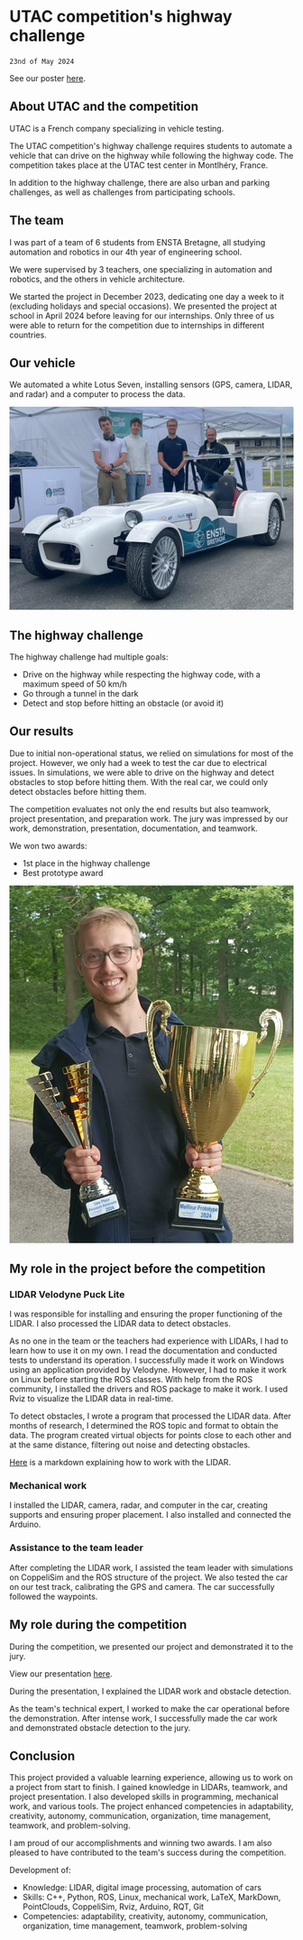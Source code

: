 # UTAC competition's highway challenge
`23nd of May 2024`

See our poster [here](Poster_Challenge_UTAC.pdf).

## About UTAC and the competition

UTAC is a French company specializing in vehicle testing.

The UTAC competition's highway challenge requires students to automate a vehicle that can drive on the highway while following the highway code. The competition takes place at the UTAC test center in Montlhéry, France.

In addition to the highway challenge, there are also urban and parking challenges, as well as challenges from participating schools.

## The team

I was part of a team of 6 students from ENSTA Bretagne, all studying automation and robotics in our 4th year of engineering school.

We were supervised by 3 teachers, one specializing in automation and robotics, and the others in vehicle architecture.

We started the project in December 2023, dedicating one day a week to it (excluding holidays and special occasions). We presented the project at school in April 2024 before leaving for our internships. Only three of us were able to return for the competition due to internships in different countries.

## Our vehicle

We automated a white Lotus Seven, installing sensors (GPS, camera, LIDAR, and radar) and a computer to process the data.

![Our vehicle](img/Lotus_On_Site.jpg)

## The highway challenge

The highway challenge had multiple goals:
* Drive on the highway while respecting the highway code, with a maximum speed of 50 km/h
* Go through a tunnel in the dark
* Detect and stop before hitting an obstacle (or avoid it)

## Our results

Due to initial non-operational status, we relied on simulations for most of the project. However, we only had a week to test the car due to electrical issues. In simulations, we were able to drive on the highway and detect obstacles to stop before hitting them. With the real car, we could only detect obstacles before hitting them.

The competition evaluates not only the end results but also teamwork, project presentation, and preparation work. The jury was impressed by our work, demonstration, presentation, documentation, and teamwork.

We won two awards:
* 1st place in the highway challenge
* Best prototype award

![Trophies](img/Prizes.jpg)

## My role in the project before the competition

### LIDAR Velodyne Puck Lite

I was responsible for installing and ensuring the proper functioning of the LIDAR. I also processed the LIDAR data to detect obstacles.

As no one in the team or the teachers had experience with LIDARs, I had to learn how to use it on my own. I read the documentation and conducted tests to understand its operation. I successfully made it work on Windows using an application provided by Velodyne. However, I had to make it work on Linux before starting the ROS classes. With help from the ROS community, I installed the drivers and ROS package to make it work. I used Rviz to visualize the LIDAR data in real-time.

To detect obstacles, I wrote a program that processed the LIDAR data. After months of research, I determined the ROS topic and format to obtain the data. The program created virtual objects for points close to each other and at the same distance, filtering out noise and detecting obstacles.

[Here](LIDAR/LIDAR.md) is a markdown explaining how to work with the LIDAR.

### Mechanical work

I installed the LIDAR, camera, radar, and computer in the car, creating supports and ensuring proper placement. I also installed and connected the Arduino.

### Assistance to the team leader

After completing the LIDAR work, I assisted the team leader with simulations on CoppeliSim and the ROS structure of the project. We also tested the car on our test track, calibrating the GPS and camera. The car successfully followed the waypoints.

## My role during the competition

During the competition, we presented our project and demonstrated it to the jury.

View our presentation [here](Challenge_UTAC_ENSTA_Bretagne.pdf).

During the presentation, I explained the LIDAR work and obstacle detection.

As the team's technical expert, I worked to make the car operational before the demonstration. After intense work, I successfully made the car work and demonstrated obstacle detection to the jury.

## Conclusion

This project provided a valuable learning experience, allowing us to work on a project from start to finish. I gained knowledge in LIDARs, teamwork, and project presentation. I also developed skills in programming, mechanical work, and various tools. The project enhanced competencies in adaptability, creativity, autonomy, communication, organization, time management, teamwork, and problem-solving.

I am proud of our accomplishments and winning two awards. I am also pleased to have contributed to the team's success during the competition.

Development of:

* Knowledge: LIDAR, digital image processing, automation of cars
* Skills: C++, Python, ROS, Linux, mechanical work, LaTeX, MarkDown, PointClouds, CoppeliSim, Rviz, Arduino, RQT, Git
* Competencies: adaptability, creativity, autonomy, communication, organization, time management, teamwork, problem-solving
